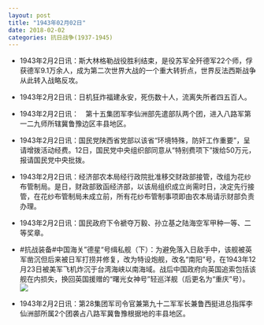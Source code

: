 ```yaml
---
layout: post
title: "1943年02月02日"
date: 2018-02-02
categories: 抗日战争(1937-1945)
---
```


<meta name="referrer" content="no-referrer" />

- 1943年2月2日讯：斯大林格勒战役胜利结束，是役苏军全歼德军22个师，俘获德军9.1万余人，成为第二次世界大战的一个重大转折点，世界反法西斯战争从此转入战略反攻。 

- 1943年2月2日讯：日机狂炸福建永安，死伤数十人，流离失所者四五百人。 

- 1943年2月2日讯：　第十五集团军李仙洲部先遣部队两个团，进入八路军第一二九师所辖冀鲁豫边区丰县地区。 

- 1943年2月2日讯：国民党陕西省党部以该省“环境特殊，防奸工作重要”，呈请增拨活动经费。12日，国民党中央组织部同意从“特别费项下”拨给50万元，报请国民党中央批拨。 

- 1943年2月2日讯：经济部农本局经行政院批准移交财政部接管，改组为花纱布管制局。是日，财政部致函经济部，以该局组织成立尚需时日，决定先行接管，在花纱布管制局未成立前，所有花纱布管制事项即由农本局请示财部负责办理。 

- 1943年2月2日讯：国民政府下令褫夺万毅、孙立基之陆海空军甲种一等、二等奖章。 

- #抗战装备#中国海关”德星“号缉私舰（下）：为避免落入日敌手中，该舰被英军凿沉但后来被日军打捞并修复，改为特设炮舰，改名“南阳”号，在1943年12月23日被美军飞机炸沉于台湾海峡以南海域。战后中国政府向英国追索包括该舰在内损失，换回英国援赠的“曙光女神号”轻巡洋舰（后更名为“重庆”号）。 <br/><img src="https://wx4.sinaimg.cn/large/aca367d8ly1fo1vemvgiaj20m80prwk5.jpg" />

- 1943年2月2日讯：第28集团军司令官兼第九十二军军长兼鲁西挺进总指挥李仙洲部所属2个团袭占八路军冀鲁豫根据地的丰县地区。 

